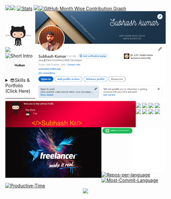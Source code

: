 
<div align="left">

<a href="https://github.com/subhash-kr0"><img src="https://github-readme-stats.vercel.app/api?username=subhash-kr0&hide_title=true&hide_border=true&show_icons=true&include_all_commits=true&count_private=true&hide_title=false&line_height=21&text_color=000&icon_color=000&bg_color=0,ea6161,ffc64d,fffc4d,52fa5a&theme=graywhite&hide_border=True" width="43%"/></a><img src="https://github-readme-stats.vercel.app/api/top-langs/?username=subhash-kr0&layout=compact&icon_color=fff&bg_color=0,52fa5a,4dfcff,c64dff&text_color=000&theme=graywhite&hide_border=false" width="28.5%"/></a>
<a href="https://github.com/subhash-kr0"><img src="http://github-profile-summary-cards.vercel.app/api/cards/stats?username=subhash-kr0&theme=nightowl" alt="Stats" width="27%"/></a>
<a href="https://github.com/subhash-kr0"><img src="https://github-stats-alpha.vercel.app/api?username=subhash-kr0&cc=00000&tc=00ecbc&ic=FF00CC&bc=088395" width="42%"></a><a href="https://github.com/subhash-kr0"><img src="http://github-profile-summary-cards.vercel.app/api/cards/profile-details?username=subhash-kr0&theme=nightowl" alt="GitHub Month Wise Contribution Graph" style="flex: 1; width: 58%; height: auto;"/></a>
<a href="https://www.linkedin.com/in/subhash-kr0"><img src="./img/image.png" alt="Image Description" width="410" align="right"/></a><a href="https://github.com/subhash-kr0"><img src="./gif/Header_1.gif" width="410" align=left /></a>

</div>
</br>

<a href="https://github.com/subhash-kr0"><img src="./gif/gif_2.gif" width="80" align=left/></a><img src="https://readme-typing-svg.demolab.com?font=Calibri &size=16&duration=400&pause=1000&multiline=true&width=200&height=70&lines=;Hello Developers 🤖;I'm Proficient in 🧑‍💻"/></a><a><img src="https://readme-typing-svg.demolab.com?font=Calibri &size=16&duration=400&pause=1000&multiline=true&width=400&height=30&lines=Java || Data Scientist || BlockChain Dev" alt="Short Intro"/></a>
<a href="https://medium.com/@subhash_kr0"><img src="./gif/mdm.gif" alt="medium" width="15%"/></a>
<!-- [![Subhash kr Medium](https://github-readme-medium.vercel.app/?username=subhash-kr0)](https://medium.com/@subhash_kr0) -->
<details>
<summary>😎Skills & Portfolio (Click Here)</summary>
<div align="" width="100%">
<a href="https://github.com/subhash-kr0"><img src="./img/img_04.png" alt="Image Description" width="55%" height=auto /><img src="./img/img_03.png" alt="Image Description" width="35%" height=auto/></a>
</div>
</div> 
</details>
<div>
<hr>

<a href="https://www.freelancer.com/u/subhashkr0"><img src="./img/freelancer.webp" width="60%" height=auto align="left"></a>

<!-- ### 🎧 Spotify Playing -->
<div align="left">
<a href="https://open.spotify.com/"><img src="./img/btn-spotify.png" width="20%" height=auto align="left"></a><a href="https://open.spotify.com/"><img src="./img/default.svg" width="20%" height=auto align="left"></a>

</div>

<a href="https://codepen.io/Subhash-Kr">![](https://skillicons.dev/icons?i=codepen&theme=dark)</a> <a href="https://stackoverflow.com/users/25767224/subhash-kr">![](https://skillicons.dev/icons?i=stackoverflow&theme=dark)</a> ![](https://skillicons.dev/icons?i=discord&theme=dark) <a href="https://www.instagram.com/subhash_k0/">![](https://skillicons.dev/icons?i=instagram&theme=dark)</a> <a href="https://www.linkedin.com/in/subhash-kr0">![](https://skillicons.dev/icons?i=linkedin&theme=dark)</a> <a href="https://x.com/subhash_k0">![](https://skillicons.dev/icons?i=twitter&theme=dark)</a> <a href="https://dev.to/subhash_kr">![](https://skillicons.dev/icons?i=devto&theme=dark)</a> <a href="https://github.com/subhash-k0">![](https://skillicons.dev/icons?i=github&theme=dark)</a>

<div align="center">

<div align="center" style="display: flex; flex-direction: row; flex-wrap: nowrap; gap: 1px;">
</div>

<div align="left">
<a href="https://github.com/subhash-kr0"><img src="http://github-profile-summary-cards.vercel.app/api/cards/repos-per-language?username=subhash-kr0&theme=nightowl" alt="Repos-per-language" width="32.3%"/></a>
<a href="https://github.com/subhash-kr0"><img src="http://github-profile-summary-cards.vercel.app/api/cards/most-commit-language?username=subhash-kr0&theme=nightowl" alt="Most-Commit-Language" width="32.3%"/></a>
<a href="https://github.com/subhash-kr0"><img src="http://github-profile-summary-cards.vercel.app/api/cards/productive-time?username=subhash-kr0&hide_border=false&theme=nightowl&utcOffset=5.30" alt="Productive-Time" width="32.3%"/></a>
<!-- <a href="https://github.com/subhash-kr0"><img src="http://github-readme-streak-stats.herokuapp.com?user=subhash-kr0&theme=nightowl&&ate_format=M%20j%5B%2C%20Y%5D" alt="GitHub Streak" width="42%" height=auto/></a> -->
</div>
<!-- Footer -->
<a href="https://github.com/subhash-kr0"><img src="https://capsule-render.vercel.app/api?type=waving&color=gradient&height=100&section=footer" width="100%" /></a>

</div>

<!-- <img align="center" src="https://githubstat.linsnow.cn/api?username=subhash-kr0&count_private=true&show_icons=true&theme=ambient_gradient" /> -->

<!--
![Visitor Count](https://profile-counter.glitch.me/subhash-kr0/count.svg)

![](https://komarev.com/ghpvc/?username=your-github-subhash-kr0) -->


<!-- <img src="https://github-stats-alpha.vercel.app/api?username=subhash-kr0&cc=011627&tc=37BCF6&ic=FF00CC&bc=0000ff"> -->
